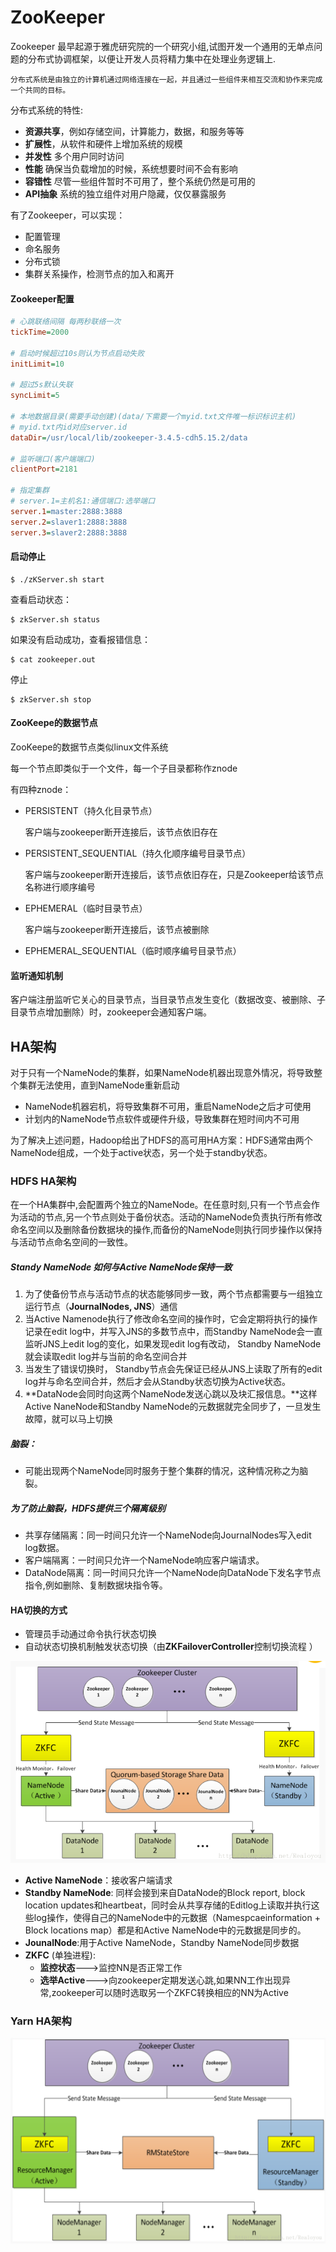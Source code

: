 # ZooKeeper

Zookeeper 最早起源于雅虎研究院的一个研究小组,试图开发一个通用的无单点问题的分布式协调框架，以便让开发人员将精力集中在处理业务逻辑上.

```
分布式系统是由独立的计算机通过网络连接在一起，并且通过一些组件来相互交流和协作来完成一个共同的目标。
```

分布式系统的特性:

- **资源共享**，例如存储空间，计算能力，数据，和服务等等
- **扩展性**，从软件和硬件上增加系统的规模
- **并发性** 多个用户同时访问
- **性能** 确保当负载增加的时候，系统想要时间不会有影响
- **容错性** 尽管一些组件暂时不可用了，整个系统仍然是可用的
- **API抽象** 系统的独立组件对用户隐藏，仅仅暴露服务

有了Zookeeper，可以实现：

- 配置管理
- 命名服务
- 分布式锁
- 集群关系操作，检测节点的加入和离开

#### Zookeeper配置

```cfg
# 心跳联络间隔 每两秒联络一次
tickTime=2000

# 启动时候超过10s则认为节点启动失败
initLimit=10

# 超过5s默认失联
syncLimit=5

# 本地数据目录(需要手动创建)(data/下需要一个myid.txt文件唯一标识标识主机)
# myid.txt内id对应server.id
dataDir=/usr/local/lib/zookeeper-3.4.5-cdh5.15.2/data

# 监听端口(客户端端口)
clientPort=2181

# 指定集群
# server.1=主机名1:通信端口:选举端口
server.1=master:2888:3888
server.2=slaver1:2888:3888
server.3=slaver2:2888:3888
```

#### 启动停止

```shell
$ ./zKServer.sh start
```

查看启动状态：

```shell
$ zkServer.sh status
```

如果没有启动成功，查看报错信息：

```shell
$ cat zookeeper.out
```

停止

```shell
$ zkServer.sh stop
```

#### ZooKeepe的数据节点

ZooKeepe的数据节点类似linux文件系统

每一个节点即类似于一个文件，每一个子目录都称作znode

有四种znode：

- PERSISTENT（持久化目录节点）

  客户端与zookeeper断开连接后，该节点依旧存在

- PERSISTENT_SEQUENTIAL（持久化顺序编号目录节点）

  客户端与zookeeper断开连接后，该节点依旧存在，只是Zookeeper给该节点名称进行顺序编号

- EPHEMERAL（临时目录节点）

  客户端与zookeeper断开连接后，该节点被删除

- EPHEMERAL_SEQUENTIAL（临时顺序编号目录节点）

#### 监听通知机制

客户端注册监听它关心的目录节点，当目录节点发生变化（数据改变、被删除、子目录节点增加删除）时，zookeeper会通知客户端。

## HA架构

对于只有一个NameNode的集群，如果NameNode机器出现意外情况，将导致整个集群无法使用，直到NameNode重新启动

- NameNode机器宕机，将导致集群不可用，重启NameNode之后才可使用
- 计划内的NameNode节点软件或硬件升级，导致集群在短时间内不可用

为了解决上述问题，Hadoop给出了HDFS的高可用HA方案：HDFS通常由两个NameNode组成，一个处于active状态，另一个处于standby状态。

### HDFS HA架构

在一个HA集群中,会配置两个独立的NameNode。在任意时刻,只有一个节点会作为活动的节点,另一个节点则处于备份状态。活动的NameNode负责执行所有修改命名空间以及删除备份数据块的操作,而备份的NameNode则执行同步操作以保持与活动节点命名空间的一致性。

##### Standy NameNode 如何与Active NameNode保持一致

1. 为了使备份节点与活动节点的状态能够同步一致，两个节点都需要与一组独立运行节点（**JournalNodes, JNS**）通信
2. 当Active Namenode执行了修改命名空间的操作时，它会定期将执行的操作记录在edit log中，并写入JNS的多数节点中，而Standby  NameNode会一直监听JNS上edit log的变化，如果发现edit log有改动， Standby NameNode就会读取edit log并与当前的命名空间合并
3. 当发生了错误切换时， Standby节点会先保证已经从JNS上读取了所有的edit log并与命名空间合并，然后才会从Standby状态切换为Active状态。
4. **DataNode会同时向这两个NameNode发送心跳以及块汇报信息。**这样Active NaneNode和Standby NameNode的元数据就完全同步了，一旦发生故障，就可以马上切换

##### 脑裂：

- 可能出现两个NameNode同时服务于整个集群的情况，这种情况称之为脑裂。

##### 为了防止脑裂，HDFS提供三个隔离级别

- 共享存储隔离：同一时间只允许一个NameNode向JournalNodes写入edit log数据。
- 客户端隔离：一时间只允许一个NameNode响应客户端请求。
- DataNode隔离：同一时间只允许一个NameNode向DataNode下发名字节点指令,例如删除、复制数据块指令等。

 #### HA切换的方式

- 管理员手动通过命令执行状态切换
- 自动状态切换机制触发状态切换（由**ZKFailoverController**控制切换流程 ）



![HDFS-HA](./image/HDFS-HA.png)

- **Active NameNode**：接收客户端请求
- **Standby NameNode**: 同样会接到来自DataNode的Block report, block location updates和heartbeat，同时会从共享存储的Editlog上读取并执行这些log操作，使得自己的NameNode中的元数据（Namespcaeinformation + Block locations map）都是和Active NameNode中的元数据是同步的。
- **JounalNode**:用于Active NameNode，Standby NameNode同步数据
- **ZKFC** (单独进程):
  - **监控状态**--->监控NN是否正常工作
  - **选举Active**--->向zookeeper定期发送心跳,如果NN工作出现异常,zookeeper可以随时选取另一个ZKFC转换相应的NN为Active



### Yarn HA架构

![Yarn-Ha](./image/Yarn-Ha.png)



